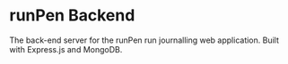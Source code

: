 # runPen Backend
The back-end server for the runPen run journalling web application. Built with Express.js and MongoDB.